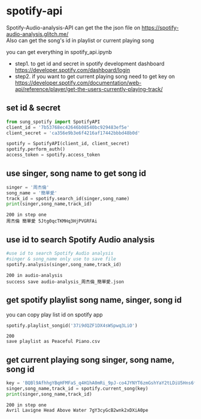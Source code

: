 # spotify-api
Spotify-Audio-analysis-API can get the the json file on https://spotify-audio-analysis.glitch.me/ <br>
Also can get the song's id in playlist or current playing song

you can get everything in spotify_api.ipynb

*  step1. to get id and secret in spotify development dashboard <br>
https://developer.spotify.com/dashboard/login
*  step2. if you want to get current playing song need to get key on <br>
https://developer.spotify.com/documentation/web-api/reference/player/get-the-users-currently-playing-track/


## set id & secret

```python
from sung_spotify import SpotifyAPI
client_id = '7b53768ec42646b08540bc929483ef5e'
client_secret = 'ca356e9b3e6f4216af17442bbbd48b0d'

spotify = SpotifyAPI(client_id, client_secret)
spotify.perform_auth()
access_token = spotify.access_token
```
    
## use singer, song name to get song id   

```python
singer = '周杰倫'
song_name = '簡單愛'
track_id = spotify.search_id(singer,song_name)
print(singer,song_name,track_id)
```
    200 in step one 
    周杰倫 簡單愛 5Jtg0qcTKMHq3HjPVGRFAi

## use id to search Spotify Audio analysis    
```python
#use id to search Spotify Audio analysis
#singer & song_name only use to save file
spotify.analysis(singer,song_name,track_id)
```
    200 in audio-analysis 
    success save audio-analysis_周杰倫_簡單愛.json
    
## get spotify playlist song name, singer, song id <br>
  you can copy play list id on spotify app
```python
spotify.playlist_songid('37i9dQZF1DX4sWSpwq3LiO')
```
    200 
    save playlist as Peaceful Piano.csv
## get current playing song singer, song name, song id
```python
key = 'BQBl9AfhhgYBqHFMFaS_q4H1hA0mRi_9pJ-co4JYNYT6zmGshYaY2tLDiU5Hns6f8DFLbZ6iz5oQKKXR8wKDjEIusoPiVI5HhRlxRLRqXo0dBYM8ixS7-qSyPgxcXSjcN4McpWWpCxRZvOPXh-ANzIPLTPzPwQ'
singer,song_name,track_id = spotify.current_song(key)
print(singer,song_name,track_id)
```
    200 in step one 
    Avril Lavigne Head Above Water 7gY3cyGcB2wnk2xDXiA0pe
